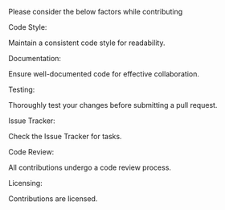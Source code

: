 Please consider the below factors while contributing


Code Style:

Maintain a consistent code style for readability.

Documentation:

Ensure well-documented code for effective collaboration.

Testing:

Thoroughly test your changes before submitting a pull request.

Issue Tracker:

Check the Issue Tracker for tasks.

Code Review:

All contributions undergo a code review process.

Licensing:

Contributions are licensed.
